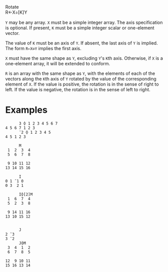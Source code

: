 <div class="heading">
  <div class="name">Rotate</div>
  <div class="command">R←X⌽[K]Y</div>
</div>

`Y` may be any array.  `X` must be a simple integer array.  The axis specification is optional.  If present, `K` must be a simple integer scalar or one-element vector.

The value of `K` must be an axis of `Y`.  If absent, the last axis of `Y` is implied.  The form `R←X⊖Y` implies the first axis.

`X` must have the same shape as `Y`, excluding `Y`'s `K`th axis. Otherwise, if `X` is a one-element array, it will be extended to conform.

`R` is an array with the same shape as `Y`, with the elements of each of the vectors along the `K`th axis of `Y` rotated by the value of the corresponding element of `X`.  If the value is positive, the rotation is in the sense of right to left.  If the value is negative, the rotation is in the sense of left to right.

# Examples
```apl
      3 ⌽ 1 2 3 4 5 6 7
4 5 6 7 1 2 3
      ¯2 ⌽ 1 2 3 4 5
4 5 1 2 3
 
      M
 1  2  3  4
 5  6  7  8
 
 9 10 11 12
13 14 15 16
 
      I
0 1 ¯1 0
0 3  2 1

      I⌽[2]M
 1  6  7  4
 5  2  3  8
 
 9 14 11 16
13 10 15 12

```
```apl
 
      J
2 ¯3
3 ¯2
      J⌽M
 3  4  1  2
 6  7  8  5
 
12  9 10 11
15 16 13 14
 
```
